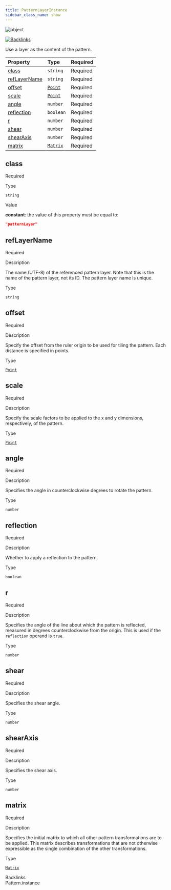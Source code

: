 ```yaml
---
title: PatternLayerInstance
sidebar_class_name: show
---
```


<div className="section-badges">

<div><img alt="object" src="https://img.shields.io/badge/object-object?label=Type" /></div>

<a href="#backlinks"><img alt="Backlinks" src="https://img.shields.io/badge/1-Backlinks?label=Backlinks&color=%230ea5e9" /></a>

</div>

Use a layer as the content of the pattern.

<div className="property-preview">

<div className="property-table">

| Property                      | Type                                     | Required                                            |
| :---------------------------- | :--------------------------------------- | :-------------------------------------------------- |
| [class](#class)               | `string`                                 | <span className="property-required">Required</span> |
| [refLayerName](#reflayername) | `string`                                 | <span className="property-required">Required</span> |
| [offset](#offset)             | [`Point`](/specs/vectorgraphics/point)   | <span className="property-required">Required</span> |
| [scale](#scale)               | [`Point`](/specs/vectorgraphics/point)   | <span className="property-required">Required</span> |
| [angle](#angle)               | `number`                                 | <span className="property-required">Required</span> |
| [reflection](#reflection)     | `boolean`                                | <span className="property-required">Required</span> |
| [r](#r)                       | `number`                                 | <span className="property-required">Required</span> |
| [shear](#shear)               | `number`                                 | <span className="property-required">Required</span> |
| [shearAxis](#shearaxis)       | `number`                                 | <span className="property-required">Required</span> |
| [matrix](#matrix)             | [`Matrix`](/specs/vectorgraphics/matrix) | <span className="property-required">Required</span> |

</div>

</div>

<div className="property">

<div className="property-heading">

## class

<span className="property-required">Required</span>

</div>

<div className="property-item">

Type

`string`

</div>

<div className="property-item">

Value

<div className="value-description">

**constant**: the value of this property must be equal to:

```json
"patternLayer"
```

</div>

</div>

</div>

<div className="property">

<div className="property-heading">

## refLayerName

<span className="property-required">Required</span>

</div>

<div className="property-item">

Description

The name (UTF-8) of the referenced pattern layer. Note that this is the name of the pattern layer, not its ID. The pattern layer name is unique.

</div>

<div className="property-item">

Type

`string`

</div>

</div>

<div className="property">

<div className="property-heading">

## offset

<span className="property-required">Required</span>

</div>

<div className="property-item">

Description

Specify the offset from the ruler origin to be used for tiling the pattern. Each distance is specified in points.

</div>

<div className="property-item">

Type

[`Point`](/specs/vectorgraphics/point)

</div>

</div>

<div className="property">

<div className="property-heading">

## scale

<span className="property-required">Required</span>

</div>

<div className="property-item">

Description

Specify the scale factors to be applied to the x and y dimensions, respectively, of the pattern.

</div>

<div className="property-item">

Type

[`Point`](/specs/vectorgraphics/point)

</div>

</div>

<div className="property">

<div className="property-heading">

## angle

<span className="property-required">Required</span>

</div>

<div className="property-item">

Description

Specifies the angle in counterclockwise degrees to rotate the pattern.

</div>

<div className="property-item">

Type

`number`

</div>

</div>

<div className="property">

<div className="property-heading">

## reflection

<span className="property-required">Required</span>

</div>

<div className="property-item">

Description

Whether to apply a reflection to the pattern.

</div>

<div className="property-item">

Type

`boolean`

</div>

</div>

<div className="property">

<div className="property-heading">

## r

<span className="property-required">Required</span>

</div>

<div className="property-item">

Description

Specifies the angle of the line about which the pattern is reflected, measured in degrees counterclockwise from the origin. This is used if the `reflection` operand is `true`.

</div>

<div className="property-item">

Type

`number`

</div>

</div>

<div className="property">

<div className="property-heading">

## shear

<span className="property-required">Required</span>

</div>

<div className="property-item">

Description

Specifies the shear angle.

</div>

<div className="property-item">

Type

`number`

</div>

</div>

<div className="property">

<div className="property-heading">

## shearAxis

<span className="property-required">Required</span>

</div>

<div className="property-item">

Description

Specifies the shear axis.

</div>

<div className="property-item">

Type

`number`

</div>

</div>

<div className="property">

<div className="property-heading">

## matrix

<span className="property-required">Required</span>

</div>

<div className="property-item">

Description

Specifies the initial matrix to which all other pattern transformations are to be applied. This matrix describes transformations that are not otherwise expressible as the single combination of the other transformations.

</div>

<div className="property-item">

Type

[`Matrix`](/specs/vectorgraphics/matrix)

</div>

</div>

<div id="backlinks" className="section-backlinks">

<div className="backlinks-title">Backlinks</div>

<div className="backlink">
      <Link to='/specs/vectorgraphics/pattern#instance'>Pattern.instance</Link>
      </div>

</div>
